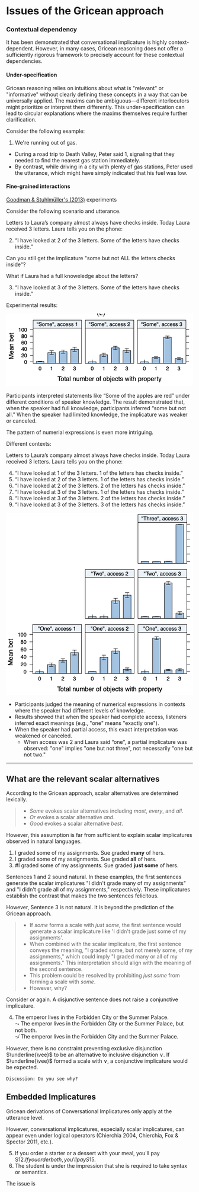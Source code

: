 # Issues of the Gricean approach

### Contextual dependency

It has been demonstrated that conversational implicature is highly context-dependent. However, in many cases, Gricean reasoning does not offer a sufficiently rigorous framework to precisely account for these contextual dependencies. 


#### Under-specification 
Gricean reasoning relies on intuitions about what is "relevant" or "informative" without clearly defining these concepts in a way that can be universally applied. The maxims can be ambiguous—different interlocutors might prioritize or interpret them differently. This under-specification can lead to circular explanations where the maxims themselves require further clarification. 

Consider the following example:

1. We're running out of gas.

- During a road trip to Death Valley, Peter said 1, signaling that they needed to find the nearest gas station immediately. 
- By contrast, while driving in a city with plenty of gas stations, Peter used the utterance, which might have simply indicated that his fuel was low.

#### Fine-grained interactions

[Goodman & Stuhlmüller's (2013)](https://onlinelibrary.wiley.com/doi/full/10.1111/tops.12007) experiments

Consider the following scenario and utterance. 

Letters to Laura’s company almost always have checks inside. Today Laura received 3 letters. Laura tells you on the phone: 

2. “I have looked at 2 of the 3 letters. Some of the letters have checks inside.”

Can you still get the implicature "some but not ALL the letters checks inside"? 

What if Laura had a full knoweledge about the letters? 

3. “I have looked at 3 of the 3 letters. Some of the letters have checks inside.”

Experimental results:

![Alt Text](https://github.com/haozeli-ling/Pragmatics/blob/main/GS_2013_1.png)

Participants interpreted statements like “Some of the apples are red” under different conditions of speaker knowledge. The result demonstrated that, when the speaker had full knowledge, participants inferred “some but not all.” When the speaker had limited knowledge, the implicature was weaker or canceled.

The pattern of numerial expressions is even more intriguing. 

Different contexts:

Letters to Laura’s company almost always have checks inside. Today Laura received 3 letters. Laura tells you on the phone: 

4. “I have looked at 1 of the 3 letters. 1 of the letters has checks inside.”
5. “I have looked at 2 of the 3 letters. 1 of the letters has checks inside.”
6. “I have looked at 2 of the 3 letters. 2 of the letters has checks inside.”
7. “I have looked at 3 of the 3 letters. 1 of the letters has checks inside.”
8. “I have looked at 3 of the 3 letters. 2 of the letters has checks inside.”
9. “I have looked at 3 of the 3 letters. 3 of the letters has checks inside.”

![Alt Text](https://github.com/haozeli-ling/Pragmatics/blob/main/GS_2013_2.png)

- Participants judged the meaning of numerical expressions in contexts where the speaker had different levels of knowledge.
- Results showed that when the speaker had complete access, listeners inferred exact meanings (e.g., "one" means "exactly one").
- When the speaker had partial access, this exact interpretation was weakened or canceled.
  - When access was 2 and Laura said “one”, a partial implicature was observed: "one" implies "one but not three", not necessarily "one but not two."
 
  

--- 

## What are the relevant scalar alternatives

According to the Gricean approach, scalar alternatives are determined lexically. 

> - *Some* evokes scalar alternatives including *most*, *every*, and *all*.
> - *Or* evokes a scalar alternative *and*.
> - *Good* evokes a scalar alternative *best*.

However, this assumption is far from sufficient to explain scalar implicatures observed in natural languages. 

1. I graded some of my assignments. Sue graded **many** of hers.
2. I graded some of my assignments. Sue graded **all** of hers.
3. #I graded some of my assignments. Sue graded **just some** of hers.  

Sentences 1 and 2 sound natural. In these examples, the first sentences generate the scalar implicatures "I didn't grade many of my assignments" and "I didn't grade all of my assignments," respectively. These implicatures establish the contrast that makes the two sentences felicitous.

However, Sentence 3 is not natural. It is beyond the prediction of the Gricean approach. 

> - If *some* forms a scale with *just some*, the first sentence would generate a scalar implicature like 'I didn't grade just some of my assignments'. <br>
> - When combined with the scalar implicature, the first sentence conveys the meaning, "I graded some, but not merely some, of my assignments," which could imply "I graded many or all of my assignments." This interpretation should align with the meaning of the second sentence.
> - This problem could be resolved by prohibiting *just some* from forming a scale with *some*.
> - However, why?  

Consider *or* again. A disjunctive sentence does not raise a conjunctive implicature. 

4. The emperor lives in the Forbidden City or the Summer Palace. <br>
   $\leadsto$ The emperor lives in the Forbidden City or the Summer Palace, but not both. <br>
   $\not\leadsto$ The emperor lives in the Forbidden City and the Summer Palace.
   
However, there is no constraint preventing exclusive disjunction $\underline{\vee}$ to be an alternative to inclusive disjunction $\vee$. If $\underline{\vee}$ formed a scale with $\vee$, a conjunctive implicature would be expected. 

```
Discussion: Do you see why?
``` 

## Embedded Implicatures

Gricean derivations of Conversational Implicatures only apply at the utterance level. 

However, conversational implicatures, especially scalar implicatures, can appear even under logical operators (Chierchia 2004, Chierchia, Fox & Spector 2011, etc.). 

5. If you order a starter or a dessert with your meal, you'll pay S$12. If you order both, you'll pay S$15.
6. The student is under the impression that she is required to take syntax or semantics.

The issue is 



